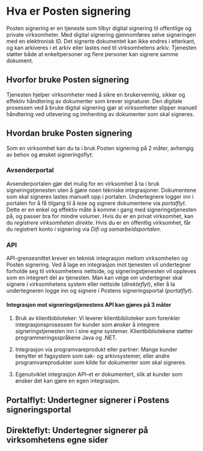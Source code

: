 # Hva er Posten signering

Posten signering er en tjeneste som tilbyr digital signering til offentlige og private virksomheter. Med digital signering gjennomføres selve signeringen med en elektronisk ID. Det signerte dokumentet kan ikke endres i etterkant, og kan arkiveres i et arkiv eller lastes ned til virksomhetens arkiv. Tjenesten støtter både at enkeltpersoner og flere personer kan signere samme dokument.

## Hvorfor bruke Posten signering
Tjenesten hjelper virksomheter med å sikre en brukervennlig, sikker og effektiv håndtering av dokumenter som krever signaturer. Den digitale prosessen ved å bruke digital signering gjør at virksomheter slipper manuell håndtering ved utlevering og innhenting av dokumenter som skal signeres. 

## Hvordan bruke Posten signering
Som en virksomhet kan du ta i bruk Posten signering på 2 måter, avhengig av behov og ønsket signeringsflyt:

### Avsenderportal
Avsenderportalen gjør det mulig for en virksomhet å ta i bruk signeringstjenesten uten å gjøre noen tekniske integrasjoner. Dokumentene som skal signeres lastes manuelt opp i portalen. Undertegnere logger inn i portalen for å få tilgang til å lese og signere dokumentene via *portalflyt*. Dette er en enkel og effektiv måte å komme i gang med signeringstjenesten på, og passer bra for mindre volumer. Hvis du er en privat virksomhet, kan du *registrere virksomheten direkte*. Hvis du er en offentlig virksomhet, får du registrert konto i signering via *Difi og samarbeidsportalen*.

### API
API-grensesnittet krever en teknisk integrasjon mellom virksomheten og Posten signering. Ved å lage en integrasjon mot tjenesten vil undertegner forholde seg til virksomhetens nettside, og signeringstjenesten vil oppleves som en integrert del av tjenesten. Man kan velge om undertegner skal signere i virksomhetens system eller nettside (*direkteflyt*), eller å la undertegneren logge inn og signere i Postens signeringsportal (*portalflyt*).

#### Integrasjon mot signeringstjenestens API kan gjøres på 3 måter

1. Bruk av klientbiblioteker:
Vi leverer klientbiblioteker som forenkler integrasjonsprosessen for kunder som ønsker å integrere signeringstjenesten inn i sine egne systemer. Klientbibliotekene støtter programmeringsspråkene Java og .NET.

2. Integrasjon via programvareprodukt eller partner:
Mange kunder benytter et fagsystem som sak- og arkivsystemer, eller andre programvareprodukter som kilde for dokumenter som skal signeres.

3. Egenutviklet integrasjon
API-et er dokumentert, slik at kunder som ønsker det kan gjøre en egen integrasjon.


## Portalflyt: Undertegner signerer i Postens signeringsportal
## Direkteflyt: Undertegner signerer på virksomhetens egne sider
